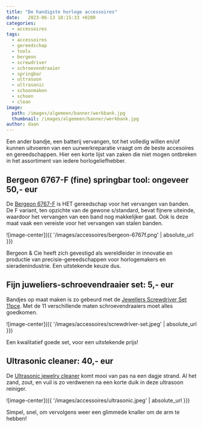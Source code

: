 ```yaml
---
title: "De handigste horloge accessoires"
date:   2023-06-13 18:15:33 +0200
categories:
  - accessoires
tags:
  - accessoires
  - gereedschap
  - tools
  - bergeon
  - screwdriver
  - schroevendraaier
  - springbar
  - ultrasoon
  - ultrasonic
  - schoonmaken
  - schoon
  - clean
image: 
  path: /images/algemeen/banner/werkbank.jpg
  thumbnail: /images/algemeen/banner/werkbank.jpg
author: daan
---
```

Een ander bandje, een batterij vervangen, tot het volledig willen en/of kunnen uitvoeren van een uurwerkreparatie vraagt om de beste accesoires en gereedschappen. Hier een korte lijst van zaken die niet mogen ontbreken in het assortiment van iedere horlogeliefhebber.

## Bergeon 6767-F (fine) springbar tool: ongeveer 50,- eur
De [Bergeon 6767-F](https://tc.tradetracker.net/?c=15640&m=12&a=451093&r=&u=%2Fitem%2F32666013261.html) is HET gereedschap voor het vervangen van banden. De F variant, ten opzichte van de gewone s/standard, bevat  fijnere uiteinde, waardoor het vervangen van een band nog makkelijker gaat. Ook is deze maat vaak een vereiste voor het vervangen van stalen banden.

![image-center]({{ '/images/accessoires/bergeon-6767f.png' | absolute_url }})

Bergeon & Cie heeft zich gevestigd als wereldleider in innovatie en productie van precisie-gereedschappen voor horlogemakers en sieradenindustrie. Een uitstekende keuze dus.

## Fijn juweliers-schroevendraaier set: 5,- eur
Bandjes op maat maken is zo gebeurd met de [Jewellers Screwdriver Set 11pce](https://tc.tradetracker.net/?c=15640&m=12&a=451093&r=&u=%2Fitem%2F33027736246.html). Met de 11 verschillende maten schroevendraaiers moet alles goedkomen.

![image-center]({{ '/images/accessoires/screwdriver-set.jpeg' | absolute_url }})

Een kwalitatief goede set, voor een uitstekende prijs!

## Ultrasonic cleaner: 40,- eur
De [Ultrasonic jewelry cleaner](https://tc.tradetracker.net/?c=15640&m=12&a=451093&r=&u=%2Fitem%2F1005002924983494.html) komt mooi van pas na een dagje strand. Al het zand, zout, en vuil is zo verdwenen na een korte duik in deze ultrasoon reiniger.

![image-center]({{ '/images/accessoires/ultrasonic.jpeg' | absolute_url }})

Simpel, snel, om vervolgens weer een glimmede knaller om de arm te hebben!
